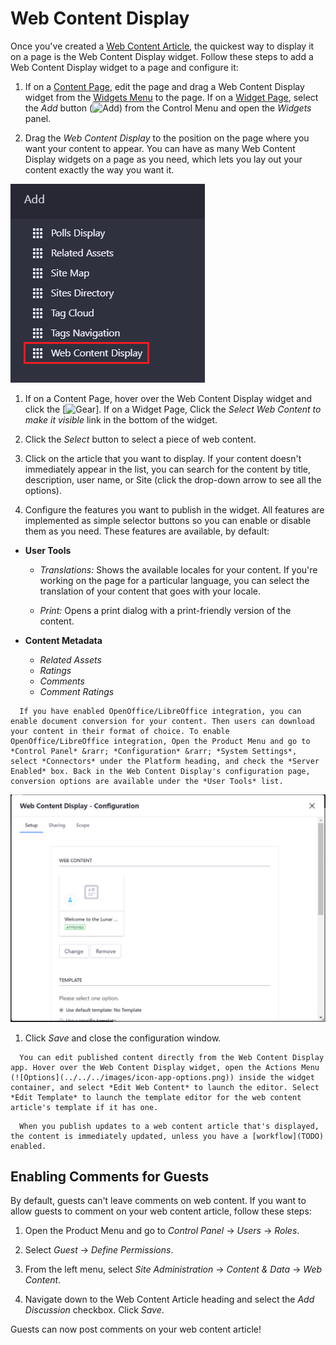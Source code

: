 # Web Content Display

Once you've created a [Web Content Article](TODO), the quickest way to display it on a page is the Web Content Display widget. Follow these steps to add a Web Content Display widget to a page and configure it:

1. If on a [Content Page](../../02-creating-pages/01-understanding-pages.md#content-pages), edit the page and drag a Web Content Display widget from the [Widgets Menu](../../02-creating-pages/03-content-page-elements.md#widgets) to the page. If on a [Widget Page](../../02-creating-pages/01-understanding-pages.md#widget-pages), select the *Add* button (![Add](../../../../images/icon-add.png)) from the Control Menu and open the *Widgets* panel.

1. Drag the *Web Content Display* to the position on the page where you want your content to appear. You can have as many Web Content Display widgets on a page as you need, which lets you lay out your content exactly the way you want it.

  ![Add the Web Content Display app to a page to begin displaying your new web content article.](./web-content-display/images/01.png) 

1. If on a Content Page, hover over the Web Content Display widget and click the [![Gear](../../../../images/icon-gear.png)]. If on a Widget Page, Click the *Select Web Content to make it visible* link in the bottom of the widget.

1. Click the *Select* button to select a piece of web content.

1. Click on the article that you want to display. If your content doesn't immediately appear in the list, you can search for the content by title, description, user name, or Site (click the drop-down arrow to see all the options).

1. Configure the features you want to publish in the widget. All features are implemented as simple selector buttons so you can enable or disable them as you need. These features are available, by default:

  * **User Tools**
    * *Translations:* Shows the available locales for your content. If you're working on the page for a particular language, you can select the translation of your content that goes with your locale.
    
    * *Print:* Opens a print dialog with a print-friendly version of the content.
      
  * **Content Metadata**
    * *Related Assets*
    * *Ratings*
    * *Comments*
    * *Comment Ratings*

  ```note::
    If you have enabled OpenOffice/LibreOffice integration, you can enable document conversion for your content. Then users can download your content in their format of choice. To enable OpenOffice/LibreOffice integration, Open the Product Menu and go to *Control Panel* &rarr; *Configuration* &rarr; *System Settings*, select *Connectors* under the Platform heading, and check the *Server Enabled* box. Back in the Web Content Display's configuration page, conversion options are available under the *User Tools* list.
  ```

  ![Publishing web content is a snap. At a minimum, you only have to select the content you wish to publish. You can also enable lots of optional features to let your users interact with your content.](./web-content-display/images/02.png)
    
1. Click *Save* and close the configuration window.

  ```note:: 
    You can edit published content directly from the Web Content Display app. Hover over the Web Content Display widget, open the Actions Menu (![Options](../../../images/icon-app-options.png)) inside the widget container, and select *Edit Web Content* to launch the editor. Select *Edit Template* to launch the template editor for the web content article's template if it has one.
  ```

  ```note::
    When you publish updates to a web content article that's displayed, the content is immediately updated, unless you have a [workflow](TODO) enabled.
  ```

## Enabling Comments for Guests

By default, guests can't leave comments on web content. If you want to allow guests to comment on your web content article, follow these steps:

1. Open the Product Menu and go to *Control Panel* &rarr; *Users* &rarr; *Roles*.

1. Select *Guest* &rarr; *Define Permissions*.

1. From the left menu, select *Site Administration* &rarr; *Content & Data* &rarr; *Web Content*.

1. Navigate down to the Web Content Article heading and select the *Add Discussion* checkbox. Click *Save*.

Guests can now post comments on your web content article!